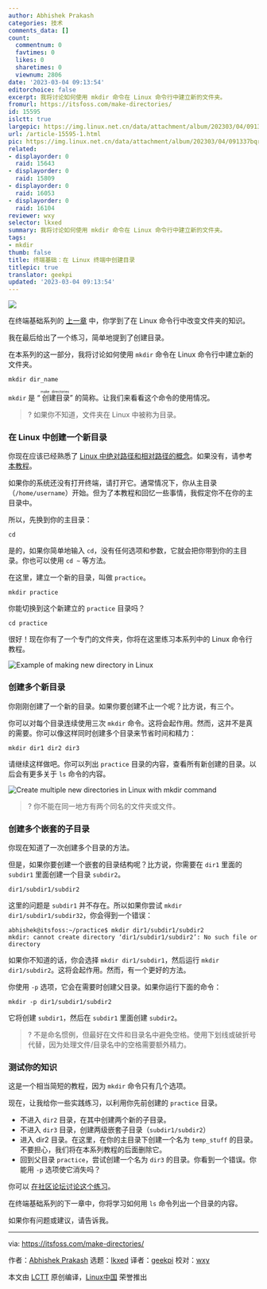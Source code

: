 ```yaml
---
author: Abhishek Prakash
categories: 技术
comments_data: []
count:
  commentnum: 0
  favtimes: 0
  likes: 0
  sharetimes: 0
  viewnum: 2806
date: '2023-03-04 09:13:54'
editorchoice: false
excerpt: 我将讨论如何使用 mkdir 命令在 Linux 命令行中建立新的文件夹。
fromurl: https://itsfoss.com/make-directories/
id: 15595
islctt: true
largepic: https://img.linux.net.cn/data/attachment/album/202303/04/091337bqrrn0nqq0njzbxg.jpg
url: /article-15595-1.html
pic: https://img.linux.net.cn/data/attachment/album/202303/04/091337bqrrn0nqq0njzbxg.jpg.thumb.jpg
related:
- displayorder: 0
  raid: 15643
- displayorder: 0
  raid: 15809
- displayorder: 0
  raid: 16053
- displayorder: 0
  raid: 16104
reviewer: wxy
selector: lkxed
summary: 我将讨论如何使用 mkdir 命令在 Linux 命令行中建立新的文件夹。
tags:
- mkdir
thumb: false
title: 终端基础：在 Linux 终端中创建目录
titlepic: true
translator: geekpi
updated: '2023-03-04 09:13:54'
---
```


![](https://img.linux.net.cn/data/attachment/album/202303/04/091337bqrrn0nqq0njzbxg.jpg)


在终端基础系列的 [上一章](https://itsfoss.com/change-directories/) 中，你学到了在 Linux 命令行中改变文件夹的知识。


我在最后给出了一个练习，简单地提到了创建目录。


在本系列的这一部分，我将讨论如何使用 `mkdir` 命令在 Linux 命令行中建立新的文件夹。



```
mkdir dir_name

```

`mkdir` 是 “<ruby> 创建目录 <rt>  make directories </rt></ruby>” 的简称。让我们来看看这个命令的使用情况。



> 
> ? 如果你不知道，文件夹在 Linux 中被称为目录。
> 
> 
> 


### 在 Linux 中创建一个新目录


你现在应该已经熟悉了 [Linux 中绝对路径和相对路径的概念](https://linuxhandbook.com/absolute-vs-relative-path/)。如果没有，请参考 [本教程](https://linuxhandbook.com/absolute-vs-relative-path/)。


如果你的系统还没有打开终端，请打开它。通常情况下，你从主目录（`/home/username`）开始。但为了本教程和回忆一些事情，我假定你不在你的主目录中。


所以，先换到你的主目录：



```
cd

```

是的，如果你简单地输入 `cd`，没有任何选项和参数，它就会把你带到你的主目录。你也可以使用 `cd ~` 等方法。


在这里，建立一个新的目录，叫做 `practice`。



```
mkdir practice

```

你能切换到这个新建立的 `practice` 目录吗？



```
cd practice

```

很好！现在你有了一个专门的文件夹，你将在这里练习本系列中的 Linux 命令行教程。


![Example of making new directory in Linux](https://img.linux.net.cn/data/attachment/album/202303/04/091354s74bas23w1wr4i0i.svg)


### 创建多个新目录


你刚刚创建了一个新的目录。如果你要创建不止一个呢？比方说，有三个。


你可以对每个目录连续使用三次 `mkdir` 命令。这将会起作用。然而，这并不是真的需要。你可以像这样同时创建多个目录来节省时间和精力：



```
mkdir dir1 dir2 dir3

```

请继续这样做吧。你可以列出 `practice` 目录的内容，查看所有新创建的目录。以后会有更多关于 `ls` 命令的内容。


![Create multiple new directories in Linux with mkdir command](https://img.linux.net.cn/data/attachment/album/202303/04/091354acmqf3rocssvtpzs.png)



> 
> ? 你不能在同一地方有两个同名的文件夹或文件。
> 
> 
> 


### 创建多个嵌套的子目录


你现在知道了一次创建多个目录的方法。


但是，如果你要创建一个嵌套的目录结构呢？比方说，你需要在 `dir1` 里面的 `subdir1` 里面创建一个目录 `subdir2`。



```
dir1/subdir1/subdir2

```

这里的问题是 `subdir1` 并不存在。所以如果你尝试 `mkdir dir1/subdir1/subdir32`，你会得到一个错误：



```
abhishek@itsfoss:~/practice$ mkdir dir1/subdir1/subdir2
mkdir: cannot create directory ‘dir1/subdir1/subdir2’: No such file or directory

```

如果你不知道的话，你会选择 `mkdir dir1/subdir1`，然后运行 `mkdir dir1/subdir2`。这将会起作用。然而，有一个更好的方法。


你使用 `-p` 选项，它会在需要时创建父目录。如果你运行下面的命令：



```
mkdir -p dir1/subdir1/subdir2

```

它将创建 `subdir1`，然后在 `subdir1` 里面创建 `subdir2`。



> 
> ? 不是命名惯例，但最好在文件和目录名中避免空格。使用下划线或破折号代替，因为处理文件/目录名中的空格需要额外精力。
> 
> 
> 


### 测试你的知识


这是一个相当简短的教程，因为 `mkdir` 命令只有几个选项。


现在，让我给你一些实践练习，以利用你先前创建的 `practice` 目录。


* 不进入 `dir2` 目录，在其中创建两个新的子目录。
* 不进入 `dir3` 目录，创建两级嵌套子目录（`subdir1/subdir2`）
* 进入 dir2 目录。在这里，在你的主目录下创建一个名为 `temp_stuff` 的目录。不要担心，我们将在本系列教程的后面删除它。
* 回到父目录 `practice`，尝试创建一个名为 `dir3` 的目录。你看到一个错误。你能用 `-p` 选项使它消失吗？


你可以 [在社区论坛讨论这个练习](https://itsfoss.community/t/exercise-in-making-directories-in-linux-terminal/10227)。


在终端基础系列的下一章中，你将学习如何用 `ls` 命令列出一个目录的内容。


如果你有问题或建议，请告诉我。




---


via: <https://itsfoss.com/make-directories/>


作者：[Abhishek Prakash](https://itsfoss.com/author/abhishek/) 选题：[lkxed](https://github.com/lkxed/) 译者：[geekpi](https://github.com/geekpi) 校对：[wxy](https://github.com/wxy)


本文由 [LCTT](https://github.com/LCTT/TranslateProject) 原创编译，[Linux中国](https://linux.cn/) 荣誉推出